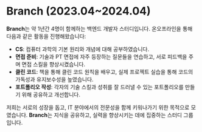 # Branch (2023.04~2024.04)

**Branch**는 약 1년간 4명이 함께하는 백엔드 개발자 스터디입니다. 온오프라인을 통해 다음과 같은 활동을 진행해왔습니다:

- **CS**: 컴퓨터 과학의 기본 원리와 개념에 대해 공부하였습니다.
- **면접 준비**: 기술과 PT 면접에 자주 등장하는 질문들을 연습하고, 서로 피드백을 주며 면접 스킬을 향상시켰습니다.
- **클린 코드**: 책을 통해 클린 코드 원칙을 배우고, 실제 프로젝트 실습을 통해 코드의 가독성과 유지보수성을 높였습니다.
- **포트폴리오 작성**: 각자의 기술 스킬과 성취를 잘 드러낼 수 있는 포트폴리오를 만들기 위해 공유하고 개선합니다.

저희는 서로의 성장을 돕고, IT 분야에서의 전문성을 함께 키워나가기 위한 목적으로 모였습니다. **Branch**는 지식을 공유하고, 실력을 향상시키는 데에 집중하는 스터디 그룹입니다.
